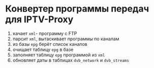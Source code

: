 Конвертер программы передач для IPTV-Proxy
=

1. качает `xml`- программу с FTP
2. парсит `xml`, вытаскивает программы по каналам
3. из базы `epg` берёт список каналов
4. очищает таблицу `epg` в базе
5. заполняет таблицу `epg` программой из `xml`
6. обновляет даты в таблицах `dvb_network` и `dvb_streams`
